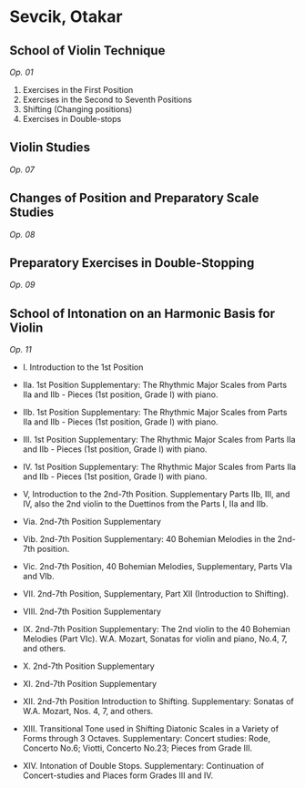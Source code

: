 # Sevcik, Otakar

## School of Violin Technique
*Op. 01*

1. Exercises in the First Position
2. Exercises in the Second to Seventh Positions
3. Shifting (Changing positions)
4. Exercises in Double-stops

## Violin Studies
*Op. 07*

## Changes of Position and Preparatory Scale Studies
*Op. 08*

## Preparatory Exercises in Double-Stopping
*Op. 09*

## School of Intonation on an Harmonic Basis for Violin
*Op. 11*

- I. Introduction to the 1st Position
- IIa. 1st Position Supplementary:
    The Rhythmic Major Scales from Parts IIa and IIb - Pieces (1st position, Grade I) with piano.

- IIb. 1st Position Supplementary:
    The Rhythmic Major Scales from Parts IIa and IIb - Pieces (1st position, Grade I) with piano.

- III. 1st Position Supplementary:
  The Rhythmic Major Scales from Parts IIa and IIb - Pieces (1st position, Grade I) with piano.

- IV. 1st Position Supplementary:
  The Rhythmic Major Scales from Parts IIa and IIb - Pieces (1st position, Grade I) with piano.

- V, Introduction to the 2nd-7th Position. Supplementary
    Parts IIb, III, and IV, also the 2nd violin to the Duettinos from the Parts I, IIa and IIb.
- Via. 2nd-7th Position Supplementary
- Vib. 2nd-7th Position Supplementary: 40 Bohemian Melodies in the 2nd-7th position.
- Vic. 2nd-7th Position, 40 Bohemian Melodies, Supplementary, Parts VIa and VIb.
- VII. 2nd-7th Position, Supplementary, Part XII (Introduction to Shifting).
- VIII. 2nd-7th Position Supplementary
- IX. 2nd-7th Position Supplementary:
  The 2nd violin to the 40 Bohemian Melodies (Part VIc).
  W.A. Mozart, Sonatas for violin and piano, No.4, 7, and others.
- X. 2nd-7th Position Supplementary
- XI. 2nd-7th Position Supplementary
- XII. 2nd-7th Position Introduction to Shifting. Supplementary:
  Sonatas of W.A. Mozart, Nos. 4, 7, and others.
- XIII. Transitional Tone used in Shifting
  Diatonic Scales in a Variety of Forms through 3 Octaves. Supplementary:
  Concert studies: Rode, Concerto No.6; Viotti, Concerto No.23; Pieces from Grade III.
- XIV. Intonation of Double Stops. Supplementary:
  Continuation of Concert-studies and Piaces form Grades III and IV.
